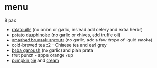 # menu

8 pax

* [ratatouille](../in-progress/ratatouille-movie-version.md) (no onion or garlic, instead add celery and extra herbs)
* [potato dauphinoise](../recipes/potato-dauphinoise.md) (no garlic or chives, add truffle oil)
* [smashed brussels sprouts](../recipes/smashed-brussels-sprouts.md) (no garlic, add a few drops of liquid smoke)
* cold-brewed tea x2 - Chinese tea and earl grey
* [baba ganoush](../recipes/baba-ganoush.md) (no garlic) and plain prata
* fruit punch - apple orange 7up
* [pumpkin pie](../recipes/confectionery/pumpkin-pie.md) and [cream](../recipes/confectionery/chantilly-cream.md)

